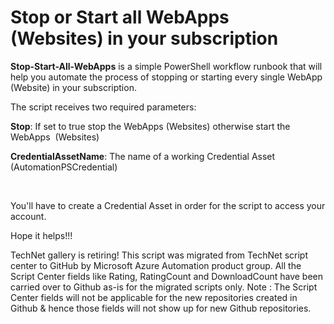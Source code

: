 ﻿Stop or Start all WebApps (Websites) in your subscription
=========================================================

            

**Stop-Start-All-WebApps** is a simple PowerShell workflow runbook that will help you automate the process of stopping or starting every single WebApp (Website) in your subscription.


The script receives two required parameters:


**Stop**: If set to true stop the WebApps (Websites) otherwise start the WebApps  (Websites)


**CredentialAssetName**: The name of a working Credential Asset (AutomationPSCredential)


 

You'll have to create a Credential Asset in order for the script to access your account.


Hope it helps!!!

        
    
TechNet gallery is retiring! This script was migrated from TechNet script center to GitHub by Microsoft Azure Automation product group. All the Script Center fields like Rating, RatingCount and DownloadCount have been carried over to Github as-is for the migrated scripts only. Note : The Script Center fields will not be applicable for the new repositories created in Github & hence those fields will not show up for new Github repositories.
